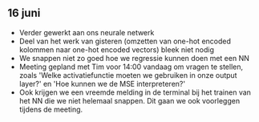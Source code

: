 ## 16 juni
* Verder gewerkt aan ons neurale netwerk
* Deel van het werk van gisteren (omzetten van one-hot encoded kolommen naar one-hot encoded vectors) bleek niet nodig
* We snappen niet zo goed hoe we regressie kunnen doen met een NN
* Meeting gepland met Tim voor 14:00 vandaag om vragen te stellen, zoals 'Welke activatiefunctie moeten we gebruiken in onze output 
layer?' en 'Hoe kunnen we de MSE interpreteren?'
* Ook krijgen we een vreemde melding in de terminal bij het trainen van het NN die we niet helemaal snappen. Dit gaan we ook voorleggen tijdens de meeting.
